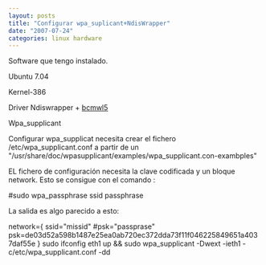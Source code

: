 ```yaml
---
layout: posts
title: "Configurar wpa_suplicant+NdisWrapper"
date: "2007-07-24"
categories: linux hardware
---
```


Software que tengo instalado.

Ubuntu 7.04

Kernel-386

Driver Ndiswrapper + [bcmwl5](https://sicotico.googlepages.com/bcm43xx.tar.gz)

Wpa\_supplicant

Configurar wpa\_supplicat necesita crear el fichero /etc/wpa\_supplicant.conf a partir de un "/usr/share/doc/wpasupplicant/examples/wpa\_supplicant.con-exambples"

EL fichero de configuración necesita la clave codificada y un bloque network. Esto se consigue con el comando :

#sudo wpa\_passphrase ssid passphrase

La salida es algo parecido a esto:

network={ ssid="missid" #psk="passprase" psk=de03d52a598b1487e25ea0ab720ec372dda73f11f046225849651a4037daf55e } sudo ifconfig eth1 up && sudo wpa\_supplicant -Dwext -ieth1 -c/etc/wpa\_supplicant.conf -dd
